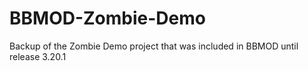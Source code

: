 # BBMOD-Zombie-Demo
Backup of the Zombie Demo project that was included in BBMOD until release 3.20.1
